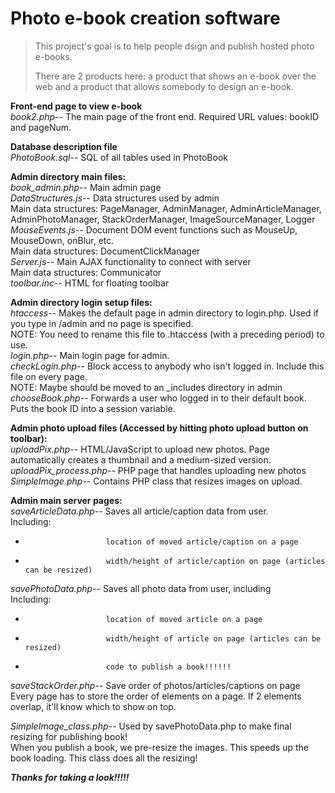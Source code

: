 Photo e-book creation software
=========


>This project's goal is to help people dsign and publish hosted photo e-books.
>
>There are 2 products here: a product that shows an e-book over the web and a product that allows somebody to design an e-book.


**Front-end page to view e-book**  
*book2.php--*	The main page of the front end. Required URL values: bookID and pageNum.

**Database description file**  
*PhotoBook.sql--*	SQL of all tables used in PhotoBook

**Admin directory main files:**  
*book_admin.php--*	Main admin page  
*DataStructures.js--*	Data structures used by admin    
	Main data structures: PageManager, AdminManager, AdminArticleManager, AdminPhotoManager, StackOrderManager, ImageSourceManager, Logger  
*MouseEvents.js--*	Document DOM event functions such as MouseUp, MouseDown, onBlur, etc.  
	Main data structures: DocumentClickManager  
*Server.js--*			Main AJAX functionality to connect with server  
	Main data structures: Communicator  
*toolbar.inc--*		HTML for floating toolbar


**Admin directory login setup files:**  
*htaccess--*			Makes the default page in admin directory to login.php. Used if you type in /admin and no page is specified.  
	NOTE: You need to rename this file to .htaccess (with a preceding period) to use.  
*login.php--*			Main login page for admin.  
*checkLogin.php--*	Block access to anybody who isn't logged in. Include this file on every page.  
	NOTE: Maybe should be moved to an _includes directory in admin  
*chooseBook.php--*	Forwards a user who logged in to their default book. Puts the book ID into a session variable.


**Admin photo upload files (Accessed by hitting photo upload button on toolbar):**  
*uploadPix.php--*			HTML/JavaScript to upload new photos. Page automatically creates a thumbnail and a medium-sized version.  
*uploadPix_process.php--*	PHP page that handles uploading new photos  
*SimpleImage.php--*		Contains PHP class that resizes images on upload.


**Admin main server pages:**  
*saveArticleData.php--*	Saves all article/caption data from user.  
						Including:
*						location of moved article/caption on a page  
*						width/height of article/caption on page (articles can be resized)

*savePhotoData.php--*		Saves all photo data from user, including  
						Including:
*						location of moved article on a page  
*						width/height of article on page (articles can be resized)  
*						code to publish a book!!!!!!

*saveStackOrder.php--*	Save order of photos/articles/captions on page  
						Every page has to store the order of elements on a page.
						If 2 elements overlap, it'll know which to show on top.

*SimpleImage_class.php--*	Used by savePhotoData.php to make final resizing for publishing book!  
						When you publish a book, we pre-resize the images. This speeds up the book loading.
						This class does all the resizing!  


**_Thanks for taking a look!!!!!_**
